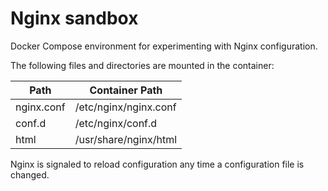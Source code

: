 # Nginx sandbox

Docker Compose environment for experimenting with Nginx configuration.

The following files and directories are mounted in the container:

| Path       | Container Path        |
| ---------- | --------------------- |
| nginx.conf | /etc/nginx/nginx.conf |
| conf.d     | /etc/nginx/conf.d     |
| html       | /usr/share/nginx/html |

Nginx is signaled to reload configuration any time a configuration file is changed.
